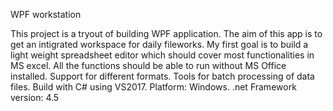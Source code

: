 WPF workstation

This project is a tryout of building WPF application. 
The aim of this app is to get an intigrated workspace for daily fileworks. 
My first goal is to build a light weight spreadsheet editor which should cover most functionalities in MS excel.
All the functions should be able to run without MS Office installed.
Support for different formats.
Tools for batch processing of data files.
Build with C# using VS2017. Platform: Windows. .net Framework version: 4.5
